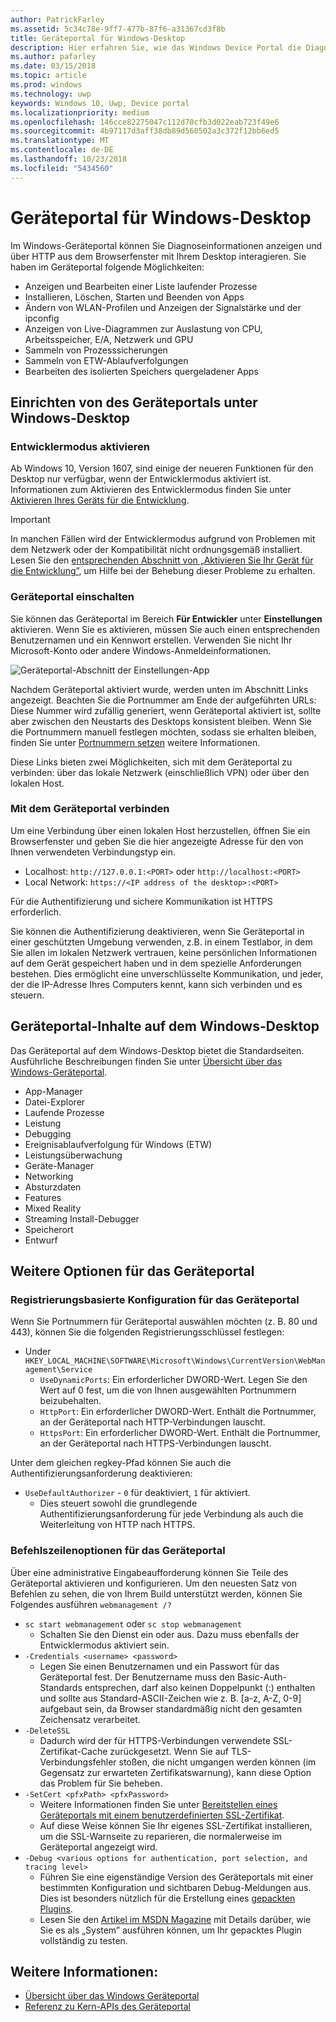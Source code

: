 ```yaml
---
author: PatrickFarley
ms.assetid: 5c34c78e-9ff7-477b-87f6-a31367cd3f8b
title: Geräteportal für Windows-Desktop
description: Hier erfahren Sie, wie das Windows Device Portal die Diagnose und Automatisierung auf dem Windows-Desktop öffnet.
ms.author: pafarley
ms.date: 03/15/2018
ms.topic: article
ms.prod: windows
ms.technology: uwp
keywords: Windows 10, Uwp, Device portal
ms.localizationpriority: medium
ms.openlocfilehash: 146cce82275047c112d70cfb3d022eab723f49e6
ms.sourcegitcommit: 4b97117d3aff38db89d560502a3c372f12bb6ed5
ms.translationtype: MT
ms.contentlocale: de-DE
ms.lasthandoff: 10/23/2018
ms.locfileid: "5434560"
---
```

# <a name="device-portal-for-windows-desktop"></a>Geräteportal für Windows-Desktop



Im Windows-Geräteportal können Sie Diagnoseinformationen anzeigen und über HTTP aus dem Browserfenster mit Ihrem Desktop interagieren. Sie haben im Geräteportal folgende Möglichkeiten:
- Anzeigen und Bearbeiten einer Liste laufender Prozesse
- Installieren, Löschen, Starten und Beenden von Apps
- Ändern von WLAN-Profilen und Anzeigen der Signalstärke und der ipconfig
- Anzeigen von Live-Diagrammen zur Auslastung von CPU, Arbeitsspeicher, E/A, Netzwerk und GPU
- Sammeln von Prozesssicherungen
- Sammeln von ETW-Ablaufverfolgungen 
- Bearbeiten des isolierten Speichers quergeladener Apps

## <a name="set-up-device-portal-on-windows-desktop"></a>Einrichten von des Geräteportals unter Windows-Desktop

### <a name="turn-on-developer-mode"></a>Entwicklermodus aktivieren

Ab Windows 10, Version 1607, sind einige der neueren Funktionen für den Desktop nur verfügbar, wenn der Entwicklermodus aktiviert ist. Informationen zum Aktivieren des Entwicklermodus finden Sie unter [Aktivieren Ihres Geräts für die Entwicklung](../get-started/enable-your-device-for-development.md).

> [!IMPORTANT]
> In manchen Fällen wird der Entwicklermodus aufgrund von Problemen mit dem Netzwerk oder der Kompatibilität nicht ordnungsgemäß installiert. Lesen Sie den [entsprechenden Abschnitt von „Aktivieren Sie Ihr Gerät für die Entwicklung”](https://docs.microsoft.com/windows/uwp/get-started/enable-your-device-for-development#failure-to-install-developer-mode-package), um Hilfe bei der Behebung dieser Probleme zu erhalten.

### <a name="turn-on-device-portal"></a>Geräteportal einschalten

Sie können das Geräteportal im Bereich **Für Entwickler** unter **Einstellungen** aktivieren. Wenn Sie es aktivieren, müssen Sie auch einen entsprechenden Benutzernamen und ein Kennwort erstellen. Verwenden Sie nicht Ihr Microsoft-Konto oder andere Windows-Anmeldeinformationen. 

![Geräteportal-Abschnitt der Einstellungen-App](images/device-portal/device-portal-desk-settings.png) 

Nachdem Geräteportal aktiviert wurde, werden unten im Abschnitt Links angezeigt. Beachten Sie die Portnummer am Ende der aufgeführten URLs: Diese Nummer wird zufällig generiert, wenn Geräteportal aktiviert ist, sollte aber zwischen den Neustarts des Desktops konsistent bleiben. Wenn Sie die Portnummern manuell festlegen möchten, sodass sie erhalten bleiben, finden Sie unter [Portnummern setzen](device-portal-desktop.md#setting-port-numbers) weitere Informationen.

Diese Links bieten zwei Möglichkeiten, sich mit dem Geräteportal zu verbinden: über das lokale Netzwerk (einschließlich VPN) oder über den lokalen Host.

### <a name="connect-to-device-portal"></a>Mit dem Geräteportal verbinden

Um eine Verbindung über einen lokalen Host herzustellen, öffnen Sie ein Browserfenster und geben Sie die hier angezeigte Adresse für den von Ihnen verwendeten Verbindungstyp ein.

* Localhost: `http://127.0.0.1:<PORT>` oder `http://localhost:<PORT>`
* Local Network: `https://<IP address of the desktop>:<PORT>`

Für die Authentifizierung und sichere Kommunikation ist HTTPS erforderlich.

Sie können die Authentifizierung deaktivieren, wenn Sie Geräteportal in einer geschützten Umgebung verwenden, z.B. in einem Testlabor, in dem Sie allen im lokalen Netzwerk vertrauen, keine persönlichen Informationen auf dem Gerät gespeichert haben und in dem spezielle Anforderungen bestehen. Dies ermöglicht eine unverschlüsselte Kommunikation, und jeder, der die IP-Adresse Ihres Computers kennt, kann sich verbinden und es steuern.

## <a name="device-portal-content-on-windows-desktop"></a>Geräteportal-Inhalte auf dem Windows-Desktop

Das Geräteportal auf dem Windows-Desktop bietet die Standardseiten. Ausführliche Beschreibungen finden Sie unter [Übersicht über das Windows-Geräteportal](device-portal.md).

- App-Manager
- Datei-Explorer
- Laufende Prozesse
- Leistung
- Debugging
- Ereignisablaufverfolgung für Windows (ETW)
- Leistungsüberwachung
- Geräte-Manager
- Networking
- Absturzdaten
- Features
- Mixed Reality
- Streaming Install-Debugger
- Speicherort
- Entwurf

## <a name="more-device-portal-options"></a>Weitere Optionen für das Geräteportal
### <a name="registry-based-configuration-for-device-portal"></a>Registrierungsbasierte Konfiguration für das Geräteportal

Wenn Sie Portnummern für Geräteportal auswählen möchten (z. B. 80 und 443), können Sie die folgenden Registrierungsschlüssel festlegen:

- Under `HKEY_LOCAL_MACHINE\SOFTWARE\Microsoft\Windows\CurrentVersion\WebManagement\Service`
    - `UseDynamicPorts`: Ein erforderlicher DWORD-Wert. Legen Sie den Wert auf 0 fest, um die von Ihnen ausgewählten Portnummern beizubehalten.
    - `HttpPort`: Ein erforderlicher DWORD-Wert. Enthält die Portnummer, an der Geräteportal nach HTTP-Verbindungen lauscht.    
    - `HttpsPort`: Ein erforderlicher DWORD-Wert. Enthält die Portnummer, an der Geräteportal nach HTTPS-Verbindungen lauscht.
    
Unter dem gleichen regkey-Pfad können Sie auch die Authentifizierungsanforderung deaktivieren:
- `UseDefaultAuthorizer` - `0` für deaktiviert, `1` für aktiviert.  
    - Dies steuert sowohl die grundlegende Authentifizierungsanforderung für jede Verbindung als auch die Weiterleitung von HTTP nach HTTPS.  
    
### <a name="command-line-options-for-device-portal"></a>Befehlszeilenoptionen für das Geräteportal
Über eine administrative Eingabeaufforderung können Sie Teile des Geräteportal aktivieren und konfigurieren. Um den neuesten Satz von Befehlen zu sehen, die von Ihrem Build unterstützt werden, können Sie Folgendes ausführen `webmanagement /?`

- `sc start webmanagement` oder `sc stop webmanagement` 
    - Schalten Sie den Dienst ein oder aus. Dazu muss ebenfalls der Entwicklermodus aktiviert sein. 
- `-Credentials <username> <password>` 
    - Legen Sie einen Benutzernamen und ein Passwort für das Geräteportal fest. Der Benutzername muss den Basic-Auth-Standards entsprechen, darf also keinen Doppelpunkt (:) enthalten und sollte aus Standard-ASCII-Zeichen wie z. B. [a-z, A-Z, 0-9] aufgebaut sein, da Browser standardmäßig nicht den gesamten Zeichensatz verarbeitet.  
- `-DeleteSSL` 
    - Dadurch wird der für HTTPS-Verbindungen verwendete SSL-Zertifikat-Cache zurückgesetzt. Wenn Sie auf TLS-Verbindungsfehler stoßen, die nicht umgangen werden können (im Gegensatz zur erwarteten Zertifikatswarnung), kann diese Option das Problem für Sie beheben. 
- `-SetCert <pfxPath> <pfxPassword>`
    - Weitere Informationen finden Sie unter [Bereitstellen eines Geräteportals mit einem benutzerdefinierten SSL-Zertifikat](https://docs.microsoft.com/windows/uwp/debug-test-perf/device-portal-ssl).  
    - Auf diese Weise können Sie Ihr eigenes SSL-Zertifikat installieren, um die SSL-Warnseite zu reparieren, die normalerweise im Geräteportal angezeigt wird. 
- `-Debug <various options for authentication, port selection, and tracing level>`
    - Führen Sie eine eigenständige Version des Geräteportals mit einer bestimmten Konfiguration und sichtbaren Debug-Meldungen aus. Dies ist besonders nützlich für die Erstellung eines [gepackten Plugins](https://docs.microsoft.com/windows/uwp/debug-test-perf/device-portal-plugin). 
    - Lesen Sie den [Artikel im MSDN Magazine](https://msdn.microsoft.com/en-us/magazine/mt826332.aspx) mit Details darüber, wie Sie es als „System” ausführen können, um Ihr gepacktes Plugin vollständig zu testen.

## <a name="see-also"></a>Weitere Informationen:

* [Übersicht über das Windows Geräteportal](device-portal.md)
* [Referenz zu Kern-APIs des Geräteportal](https://docs.microsoft.com/windows/uwp/debug-test-perf/device-portal-api-core)
